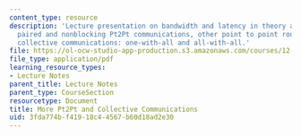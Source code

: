 ```yaml
---
content_type: resource
description: 'Lecture presentation on bandwidth and latency in theory and in practice,
  paired and nonblocking Pt2Pt communications, other point to point routines, and
  collective communications: one-with-all and all-with-all.'
file: https://ol-ocw-studio-app-production.s3.amazonaws.com/courses/12-950-parallel-programming-for-multicore-machines-using-openmp-and-mpi-january-iap-2010/3fda774bf41918c44567b60d18ad2e30_MIT12_950IAP10_Lec3.pdf
file_type: application/pdf
learning_resource_types:
- Lecture Notes
parent_title: Lecture Notes
parent_type: CourseSection
resourcetype: Document
title: More Pt2Pt and Collective Communications
uid: 3fda774b-f419-18c4-4567-b60d18ad2e30
---
```

